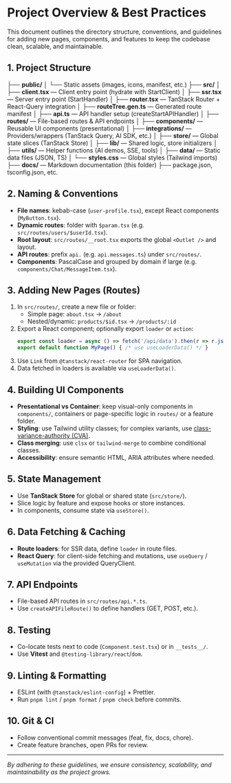 <!-- docs/overview.md -->
# Project Overview & Best Practices

This document outlines the directory structure, conventions, and guidelines for adding new pages, components, and features to keep the codebase clean, scalable, and maintainable.

## 1. Project Structure

├── **public/**
│   └── Static assets (images, icons, manifest, etc.)
├── **src/**
│   ├── **client.tsx**    — Client entry point (hydrate with StartClient)
│   ├── **ssr.tsx**       — Server entry point (StartHandler)
│   ├── **router.tsx**    — TanStack Router + React-Query integration
│   ├── **routeTree.gen.ts** — Generated route manifest
│   ├── **api.ts**        — API handler setup (createStartAPIHandler)
│   ├── **routes/**       — File-based routes & API endpoints
│   ├── **components/**   — Reusable UI components (presentational)
│   ├── **integrations/** — Providers/wrappers (TanStack Query, AI SDK, etc.)
│   ├── **store/**        — Global state slices (TanStack Store)
│   ├── **lib/**          — Shared logic, store initializers
│   ├── **utils/**        — Helper functions (AI demos, SSE, tools)
│   ├── **data/**         — Static data files (JSON, TS)
│   └── **styles.css**    — Global styles (Tailwind imports)
├── **docs/**             — Markdown documentation (this folder)
├── package.json, tsconfig.json, etc.

## 2. Naming & Conventions
- **File names**: kebab-case (`user-profile.tsx`), except React components (`MyButton.tsx`).
- **Dynamic routes**: folder with `$param.tsx` (e.g. `src/routes/users/$userId.tsx`).
- **Root layout**: `src/routes/__root.tsx` exports the global `<Outlet />` and layout.
- **API routes**: prefix `api.` (e.g. `api.messages.ts`) under `src/routes/`.
- **Components**: PascalCase and grouped by domain if large (e.g. `components/Chat/MessageItem.tsx`).

## 3. Adding New Pages (Routes)
1. In `src/routes/`, create a new file or folder:
   - Simple page: `about.tsx` → `/about`
   - Nested/dynamic: `products/$id.tsx` → `/products/:id`
2. Export a React component; optionally export `loader` or `action`:
   ```ts
   export const loader = async () => fetch('/api/data').then(r => r.json())
   export default function MyPage() { /* use useLoaderData() */ }
   ```
3. Use `Link` from `@tanstack/react-router` for SPA navigation.
4. Data fetched in loaders is available via `useLoaderData()`.

## 4. Building UI Components
- **Presentational vs Container**: keep visual-only components in `components/`, containers or page-specific logic in `routes/` or a feature folder.
- **Styling**: use Tailwind utility classes; for complex variants, use [class-variance-authority (CVA)](https://github.com/joe-bell/cva).
- **Class merging**: use `clsx` or `tailwind-merge` to combine conditional classes.
- **Accessibility**: ensure semantic HTML, ARIA attributes where needed.

## 5. State Management
- Use **TanStack Store** for global or shared state (`src/store/`).
- Slice logic by feature and expose hooks or store instances.
- In components, consume state via `useStore()`.

## 6. Data Fetching & Caching
- **Route loaders**: for SSR data, define `loader` in route files.
- **React Query**: for client-side fetching and mutations, use `useQuery` / `useMutation` via the provided QueryClient.

## 7. API Endpoints
- File-based API routes in `src/routes/api.*.ts`.
- Use `createAPIFileRoute()` to define handlers (GET, POST, etc.).

## 8. Testing
- Co-locate tests next to code (`Component.test.tsx`) or in `__tests__/`.
- Use **Vitest** and `@testing-library/react`/`dom`.

## 9. Linting & Formatting
- ESLint (with `@tanstack/eslint-config`) + Prettier.
- Run `pnpm lint` / `pnpm format` / `pnpm check` before commits.

## 10. Git & CI
- Follow conventional commit messages (feat, fix, docs, chore).
- Create feature branches, open PRs for review.

---
_By adhering to these guidelines, we ensure consistency, scalability, and maintainability as the project grows._